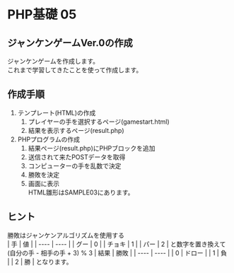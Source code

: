 # PHP基礎 05
## ジャンケンゲームVer.0の作成
ジャンケンゲームを作成します。  
これまで学習してきたことを使って作成します。  

## 作成手順
1. テンプレート(HTML)の作成  
    1. プレイヤーの手を選択するページ(gamestart.html)  
    1. 結果を表示するページ(result.php)  
1. PHPプログラムの作成  
    1. 結果ページ(result.php)にPHPブロックを追加  
    1. 送信されて来たPOSTデータを取得  
    1. コンピューターの手を乱数で決定  
    1. 勝敗を決定  
    1. 画面に表示  
HTML雛形はSAMPLE03にあります。

## ヒント
勝敗はジャンケンアルゴリズムを使用する  
|  手 |  値  |
| ---- | ---- |
|  グー  |  0  |
|  チョキ  |  1  |
|  パー  |  2  |
と数字を置き換えて  
(自分の手 - 相手の手 + 3) % 3
|  結果 |  勝敗  |
| ---- | ---- |
|  0  |  ドロー  |
|  1  |  負  |
|  2  |  勝  |
となります。